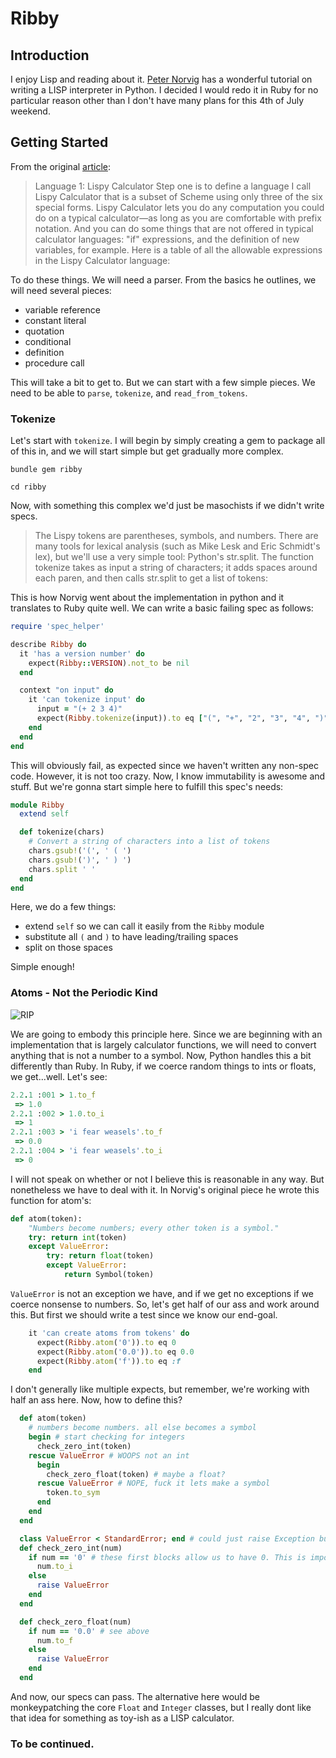 # Ribby

## Introduction
I enjoy Lisp and reading about it. [Peter Norvig](link) has a wonderful tutorial on writing a LISP interpreter in
Python. I decided I would redo it in Ruby for no particular reason other than I don't have many plans for this 4th
of July weekend.

## Getting Started

From the original [article](link):

> Language 1: Lispy Calculator
> Step one is to define a language I call Lispy Calculator that is a subset of Scheme using only three of the six special forms. Lispy Calculator lets you do any computation you could do on a typical calculator—as long as you are comfortable with prefix notation. And you can do some things that are not offered in typical calculator languages: "if" expressions, and the definition of new variables, for example. Here is a table of all the allowable expressions in the Lispy Calculator language: 

To do these things. We will need a parser. From the basics he outlines, we will need several pieces:

- variable reference
- constant literal
- quotation
- conditional
- definition
- procedure call

This will take a bit to get to. But we can start with a few simple pieces. We need to be able to `parse`, `tokenize`, and
`read_from_tokens`.

### Tokenize
Let's start with `tokenize`. I will begin by simply creating a gem to package all of this in, and we will start
simple but get gradually more complex.

`bundle gem ribby`

`cd ribby`

Now, with something this complex we'd just be masochists if we didn't write specs. 

>The Lispy tokens are parentheses, symbols, and numbers. There are many tools for lexical analysis (such as Mike Lesk and Eric Schmidt's lex), but we'll use a very simple tool: Python's str.split. The function tokenize takes as input a string of characters; it adds spaces around each paren, and then calls str.split to get a list of tokens:

This is how Norvig went about the implementation in python and it translates to Ruby quite well. We can write a basic
failing spec as follows:

```ruby
require 'spec_helper'

describe Ribby do
  it 'has a version number' do
    expect(Ribby::VERSION).not_to be nil
  end

  context "on input" do
    it 'can tokenize input' do
      input = "(+ 2 3 4)"
      expect(Ribby.tokenize(input)).to eq ["(", "+", "2", "3", "4", ")"]
    end
  end
end
```

This will obviously fail, as expected since we haven't written any non-spec code. However, it is not too crazy.
Now, I know immutability is awesome and stuff. But we're gonna start simple here to fulfill this spec's needs:

```ruby
module Ribby
  extend self

  def tokenize(chars)
    # Convert a string of characters into a list of tokens
    chars.gsub!('(', ' ( ')
    chars.gsub!(')', ' ) ')
    chars.split ' '
  end
end
```

Here, we do a few things:

- extend `self` so we can call it easily from the `Ribby` module
- substitute all `(` and `)` to have leading/trailing spaces
- split on those spaces

Simple enough!

### Atoms - Not the Periodic Kind
![RIP](http://i.imgur.com/vzmFTqX.png)

We are going to embody this principle here. Since we are beginning with an implementation that is largely calculator
functions, we will need to convert anything that is not a number to a symbol. Now, Python handles this a bit differently
than Ruby. In Ruby, if we coerce random things to ints or floats, we get...well. Let's see:

```ruby
2.2.1 :001 > 1.to_f
 => 1.0 
2.2.1 :002 > 1.0.to_i
 => 1 
2.2.1 :003 > 'i fear weasels'.to_f
 => 0.0 
2.2.1 :004 > 'i fear weasels'.to_i
 => 0 
```

I will not speak on whether or not I believe this is reasonable in any way. But nonetheless we have to deal with it.
In Norvig's original piece he wrote this function for atom's:

```python
def atom(token):
    "Numbers become numbers; every other token is a symbol."
    try: return int(token)
    except ValueError:
        try: return float(token)
        except ValueError:
            return Symbol(token)
```

`ValueError` is not an exception we have, and if we get no exceptions if we coerce nonsense to numbers. So, let's get
half of our ass and work around this. But first we should write a test since we know our end-goal.

```ruby
    it 'can create atoms from tokens' do
      expect(Ribby.atom('0')).to eq 0
      expect(Ribby.atom('0.0')).to eq 0.0
      expect(Ribby.atom('f')).to eq :f
    end
```

I don't generally like multiple expects, but remember, we're working with half an ass here. Now, how to define this?

```ruby
  def atom(token)
    # numbers become numbers. all else becomes a symbol
    begin # start checking for integers
      check_zero_int(token)
    rescue ValueError # WOOPS not an int
      begin
        check_zero_float(token) # maybe a float?
      rescue ValueError # NOPE, fuck it lets make a symbol
        token.to_sym
      end
    end
  end

  class ValueError < StandardError; end # could just raise Exception but this is easy and a tad less horrible
  def check_zero_int(num)
    if num == '0' # these first blocks allow us to have 0. This is important in a calculator.
      num.to_i
    else
      raise ValueError
    end
  end

  def check_zero_float(num)
    if num == '0.0' # see above
      num.to_f
    else
      raise ValueError
    end
  end
```

And now, our specs can pass. The alternative here would be monkeypatching the core `Float` and `Integer` classes, but
I really dont like that idea for something as toy-ish as a LISP calculator.

### To be continued.

